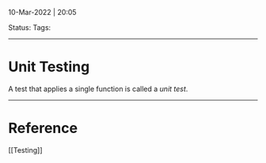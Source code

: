 10-Mar-2022 | 20:05

Status: 
Tags:

---
# Unit Testing
A test that applies a single function is called a _unit test_.



---
# Reference
[[Testing]]